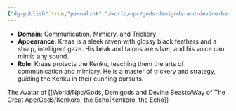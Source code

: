 ```yaml
---
{"dg-publish":true,"permalink":"/world/npc/gods-demigods-and-devine-beasts/way-of-the-great-ape/devine-beasts/kraas-the-echo-raven/"}
---
```


- **Domain**: Communication, Mimicry, and Trickery
- **Appearance**: Kraas is a sleek raven with glossy black feathers and a sharp, intelligent gaze. His beak and talons are silver, and his voice can mimic any sound.
- **Role**: Kraas protects the Kenku, teaching them the arts of communication and mimicry. He is a master of trickery and strategy, guiding the Kenku in their cunning pursuits.

The Avatar of [[World/Npc/Gods, Demigods and Devine Beasts/Way of The Great Ape/Gods/Kenkoro, the Echo\|Kenkoro, the Echo]]
